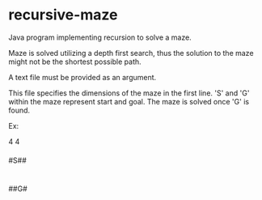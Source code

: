 # recursive-maze
Java program implementing recursion to solve a maze.

Maze is solved utilizing a depth first search, thus the solution to the maze might not be the shortest possible path. 

A text file must be provided as an argument. 

This file specifies the dimensions of the maze in the first line. 'S' and 'G' within the maze represent start and goal. The maze is solved once 'G' is found. 

Ex:

4 4 
####
#S##
#  #
##G#
